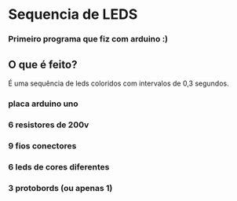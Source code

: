 # Sequencia de LEDS
### Primeiro programa que fiz com arduino :)
## O que é feito?
É uma sequência de leds coloridos com intervalos de 0,3 segundos.
### placa arduino uno
### 6 resistores de 200v
### 9 fios conectores
### 6 leds de cores diferentes
### 3 protobords (ou apenas 1)
